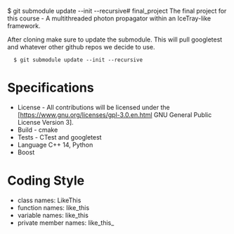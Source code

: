 $ git submodule update --init --recursive# final_project
The final project for this course - A multithreaded photon propagator within an IceTray-like framework.


After cloning make sure to update the submodule.  This will pull googletest and whatever other github repos we decide to use.

```shell
  $ git submodule update --init --recursive
```

# Specifications

* License - All contributions will be licensed under the [https://www.gnu.org/licenses/gpl-3.0.en.html GNU General Public License Version 3].
* Build - cmake
* Tests - CTest and googletest
* Language C++ 14, Python
* Boost

# Coding Style

* class names: LikeThis
* function names: like_this
* variable names: like_this
* private member names: like_this_
